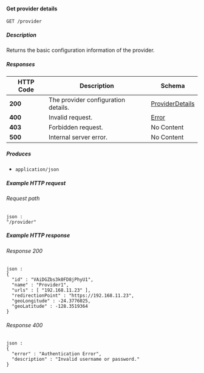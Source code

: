 
<a name="get_provider"></a>
#### Get provider details
```
GET /provider
```


##### Description
Returns the basic configuration information of the provider.


##### Responses

|HTTP Code|Description|Schema|
|---|---|---|
|**200**|The provider configuration details.|[ProviderDetails](../definitions/ProviderDetails.md#providerdetails)|
|**400**|Invalid request.|[Error](../definitions/Error.md#error)|
|**403**|Forbidden request.|No Content|
|**500**|Internal server error.|No Content|


##### Produces

* `application/json`


##### Example HTTP request

###### Request path
```
json :
"/provider"
```


##### Example HTTP response

###### Response 200
```
json :
{
  "id" : "VAiDGZbs3k0FD8jPhyU1",
  "name" : "Provider1",
  "urls" : [ "192.168.11.23" ],
  "redirectionPoint" : "https://192.168.11.23",
  "geoLongitude" : -24.3776025,
  "geoLatitude" : -128.3519364
}
```


###### Response 400
```
json :
{
  "error" : "Authentication Error",
  "description" : "Invalid username or password."
}
```



